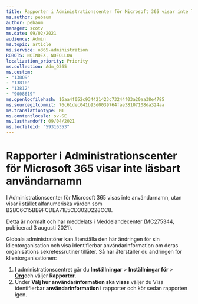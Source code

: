 ```yaml
---
title: Rapporter i Administrationscenter för Microsoft 365 visar inte läsbart användarnamn
ms.author: pebaum
author: pebaum
manager: scotv
ms.date: 09/02/2021
audience: Admin
ms.topic: article
ms.service: o365-administration
ROBOTS: NOINDEX, NOFOLLOW
localization_priority: Priority
ms.collection: Adm_O365
ms.custom:
- "13809"
- "13810"
- "13812"
- "9008619"
ms.openlocfilehash: 16aa4f052c934421423c73244f03a20aa38e4785
ms.sourcegitcommit: 76c61dec041b93d0039764fae38107108da324aa
ms.translationtype: MT
ms.contentlocale: sv-SE
ms.lasthandoff: 09/04/2021
ms.locfileid: "59316353"
---
```

# <a name="reports-in-microsoft-365-admin-center-do-not-show-readable-username"></a>Rapporter i Administrationscenter för Microsoft 365 visar inte läsbart användarnamn

I Administrationscenter för Microsoft 365 visas inte användarnamn, utan visar i stället alfanumeriska värden som B2BC6C15BB9FCDEA71E5CD302D228CC8.

Detta är normalt och har meddelats i Meddelandecenter (MC275344, publicerad 3 augusti 2021). 

Globala administratörer kan återställa den här ändringen för sin klientorganisation och visa identifierbar användarinformation om deras organisations sekretessrutiner tillåter. Så här återställer du ändringen för klientorganisationen:

1. I administrationscentret går du **Inställningar**  >  **Inställningar för**  >  [**Org**](https://admin.microsoft.com/Adminportal/Home#/Settings/Services)och väljer **Rapporter**. 
1. Under **Välj hur användarinformation ska visas** väljer du Visa identifierbar **användarinformation i** rapporter och kör sedan rapporten igen.